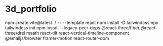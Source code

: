 # 3d_portfolio

npm create vite@latest ./ -- --template react
npm install -D tailwindcss
npx tailwindcss init
npm install --legacy-peer-deps @react-three/fiber @react-three/drei maath react-tilt react-vertical-timeline-component @emailjs/browser framer-motion react-router-dom